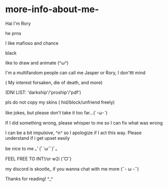 # more-info-about-me-
Hai I'm Rory 

 he prns
 
I like mafioso and chance
 
 black
 
   like to draw and animate (^ω^)

I'm a multifandom 
people can call me Jasper or Rory, I don'ttt mind 

 ( My interest forsaken, die of death, and more) 
 
 (DNI LIST: 'darkship'/'proship'/'pdf') 
 
pls do not copy my skins ( hid/block/unfriend freely)

 like jokes, but please don't take it  too far...(´･ω･`) 

If I did something wrong, please whisper to me so I can fix  what was wrong 

I can be a bit impulsive, ^n^ so I apologize if I act this way. Please understand if i get upset easily 

 be nice  to me  ｡ﾟ(ﾟ´ω`ﾟ)ﾟ｡

FEEL FREE TO INT!/or w2i (ˆᗜˆ)

my discord is skootle_ if you wanna chat with me more (˶- ω -˶)

Thanks for reading! ^_^
